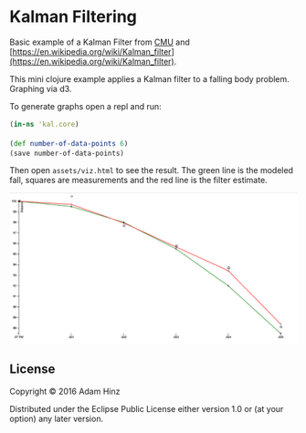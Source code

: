 # Kalman Filtering

Basic example of a Kalman Filter
from
[CMU](http://biorobotics.ri.cmu.edu/papers/sbp_papers/integrated3/kleeman_kalman_basics.pdf) and
[https://en.wikipedia.org/wiki/Kalman_filter](https://en.wikipedia.org/wiki/Kalman_filter).

This mini clojure example applies a Kalman filter to a falling body
problem. Graphing via d3.

To generate graphs open a repl and run:

```clojure
(in-ns 'kal.core)

(def number-of-data-points 6)
(save number-of-data-points)
```

Then open `assets/viz.html` to see the result. The green line is the
modeled fall, squares are measurements and the red line is the filter
estimate.

![Example Graph](https://github.com/ahinz/kalman-filtering/blob/master/assets/ex.png)

## License

Copyright © 2016 Adam Hinz

Distributed under the Eclipse Public License either version 1.0 or (at
your option) any later version.

